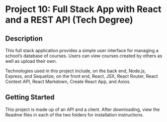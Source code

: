# Project 10: Full Stack App with React and a REST API (Tech Degree)

## Description

This full stack application provides a simple user interface for managing a school’s database of courses. Users can view courses created by others as well as upload their own.

Technologies used in this project include, on the back end, Node.js, Express, and Sequelize, on the front end, React, JSX, React Router, React Context API, React Markdown, Create React App, and Axios.

## Getting Started

This project is made up of an API and a client. After downloading, view the Readme files in each of the two folders for installation instructions.

